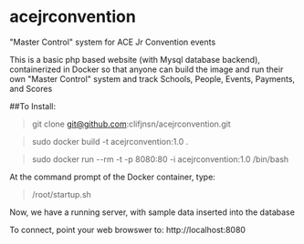 # acejrconvention
"Master Control" system for ACE Jr Convention events

This is a basic php based website (with Mysql database backend), containerized in Docker so that anyone can build the image and run their own "Master Control" system and track Schools, People, Events, Payments, and Scores

##To Install:
> git clone git@github.com:clifjnsn/acejrconvention.git

> sudo docker build -t acejrconvention:1.0 .

> sudo docker run --rm -t -p 8080:80 -i acejrconvention:1.0 /bin/bash


At the command prompt of the Docker container, type:
> /root/startup.sh

Now, we have a running server, with sample data inserted into the database

To connect, point your web browswer to: http://localhost:8080

